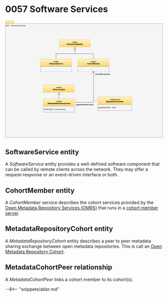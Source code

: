 <!-- SPDX-License-Identifier: CC-BY-4.0 -->
<!-- Copyright Contributors to the Egeria project 2020. -->

# 0057 Software Services

![UML](0057-Software-Services.svg)

## SoftwareService entity

A *SoftwareService* entity provides a well-defined software component that can be called by remote clients across the network. They may offer a request-response or an event-driven interface or both.

## CohortMember entity

A *CohortMember* service describes the cohort services provided by the [Open Metadata Repository Services (OMRS)](/services/omrs) that runs in a [cohort member server](/concepts/cohort-member).

## MetadataRepositoryCohort entity

A *MetadataRepositoryCohort* entity describes a peer to peer metadata sharing exchange between open metadata repositories.  This is call an [Open Metadata Repository Cohort](/features/cohort-operation/overview).

## MetadataCohortPeer relationship

A *MetadataCohortPeer* links a cohort member to its cohort(s).


--8<-- "snippets/abbr.md"
